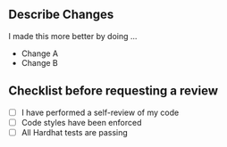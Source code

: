 ## Describe Changes

I made this more better by doing ...

- Change A
- Change B

## Checklist before requesting a review

- [ ] I have performed a self-review of my code
- [ ] Code styles have been enforced
- [ ] All Hardhat tests are passing
